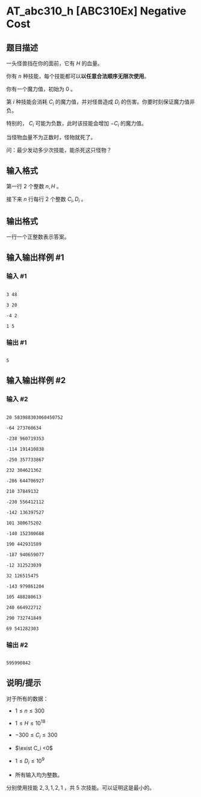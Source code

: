 # AT_abc310_h [ABC310Ex] Negative Cost

## 题目描述

一头怪兽挡在你的面前，它有 $H$ 的血量。

你有 $n$ 种技能，每个技能都可以**以任意合法顺序无限次使用**。

你有一个魔力值，初始为  $0$ 。

第 $i$ 种技能会消耗 $C_i$ 的魔力值，并对怪兽造成 $D_i$ 的伤害。你要时刻保证魔力值非负。

特别的， $C_i$ 可能为负数，此时该技能会增加 $-C_i$ 的魔力值。

当怪物血量不为正数时，怪物就死了。

问：最少发动多少次技能，能杀死这只怪物？

## 输入格式

第一行 $2$ 个整数 $n,H$ 。

接下来 $n$ 行每行 $2$ 个整数 $C_i,D_i$ 。

## 输出格式

一行一个正整数表示答案。

## 输入输出样例 #1

### 输入 #1

```
3 48
3 20
-4 2
1 5
```

### 输出 #1

```
5
```

## 输入输出样例 #2

### 输入 #2

```
20 583988303060450752
-64 273760634
-238 960719353
-114 191410838
-250 357733867
232 304621362
-286 644706927
210 37849132
-230 556412112
-142 136397527
101 380675202
-140 152300688
190 442931589
-187 940659077
-12 312523039
32 126515475
-143 979861204
105 488280613
240 664922712
290 732741849
69 541282303
```

### 输出 #2

```
595990842
```

## 说明/提示

对于所有的数据：

-   $1\le n \le 300$
-   $1\le H \le 10^{18}$
-   $-300 \le C_i \le 300$
-   $\exist C_i <0$
-   $1\le D_i \le 10^9$
-   所有输入均为整数。


分别使用技能 $2,3,1,2,1$ ，共 $5$ 次技能。可以证明这是最小的。